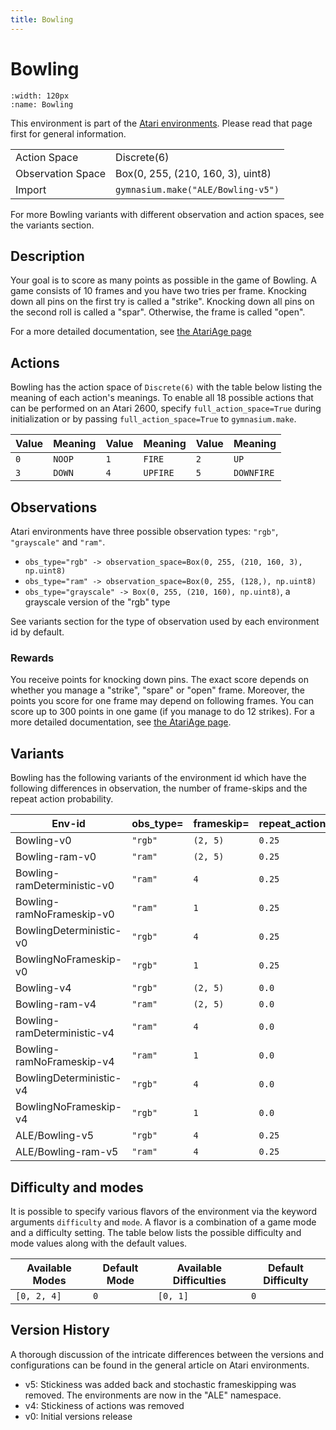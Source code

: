 ```yaml
---
title: Bowling
---
```


# Bowling

```{figure} ../../_static/videos/atari/bowling.gif
:width: 120px
:name: Bowling
```

This environment is part of the <a href='..'>Atari environments</a>. Please read that page first for general information.

|   |   |
|---|---|
| Action Space | Discrete(6) |
| Observation Space | Box(0, 255, (210, 160, 3), uint8) |
| Import | `gymnasium.make("ALE/Bowling-v5")` |

For more Bowling variants with different observation and action spaces, see the variants section.

## Description

Your goal is to score as many points as possible in the game of Bowling. A game consists of 10 frames and you have two tries per frame. Knocking down all pins on the first try is called a "strike". Knocking down all pins on the second roll is called a "spar". Otherwise, the frame is called "open".

For a more detailed documentation, see [the AtariAge page](https://atariage.com/manual_html_page.php?SoftwareID=879)

## Actions

Bowling has the action space of `Discrete(6)` with the table below listing the meaning of each action's meanings.
To enable all 18 possible actions that can be performed on an Atari 2600, specify `full_action_space=True` during
initialization or by passing `full_action_space=True` to `gymnasium.make`.

| Value   | Meaning   | Value   | Meaning   | Value   | Meaning    |
|---------|-----------|---------|-----------|---------|------------|
| `0`     | `NOOP`    | `1`     | `FIRE`    | `2`     | `UP`       |
| `3`     | `DOWN`    | `4`     | `UPFIRE`  | `5`     | `DOWNFIRE` |

## Observations

Atari environments have three possible observation types: `"rgb"`, `"grayscale"` and `"ram"`.

- `obs_type="rgb" -> observation_space=Box(0, 255, (210, 160, 3), np.uint8)`
- `obs_type="ram" -> observation_space=Box(0, 255, (128,), np.uint8)`
- `obs_type="grayscale" -> Box(0, 255, (210, 160), np.uint8)`, a grayscale version of the "rgb" type

See variants section for the type of observation used by each environment id by default.

### Rewards

You receive points for knocking down pins. The exact score depends on whether you manage a "strike", "spare" or "open"
frame. Moreover, the points you score for one frame may depend on following frames.
You can score up to 300 points in one game (if you manage to do 12 strikes).
For a more detailed documentation, see [the AtariAge page](https://atariage.com/manual_html_page.php?SoftwareID=879).

## Variants

Bowling has the following variants of the environment id which have the following differences in observation,
the number of frame-skips and the repeat action probability.

| Env-id                      | obs_type=   | frameskip=   | repeat_action_probability=   |
|-----------------------------|-------------|--------------|------------------------------|
| Bowling-v0                  | `"rgb"`     | `(2, 5)`     | `0.25`                       |
| Bowling-ram-v0              | `"ram"`     | `(2, 5)`     | `0.25`                       |
| Bowling-ramDeterministic-v0 | `"ram"`     | `4`          | `0.25`                       |
| Bowling-ramNoFrameskip-v0   | `"ram"`     | `1`          | `0.25`                       |
| BowlingDeterministic-v0     | `"rgb"`     | `4`          | `0.25`                       |
| BowlingNoFrameskip-v0       | `"rgb"`     | `1`          | `0.25`                       |
| Bowling-v4                  | `"rgb"`     | `(2, 5)`     | `0.0`                        |
| Bowling-ram-v4              | `"ram"`     | `(2, 5)`     | `0.0`                        |
| Bowling-ramDeterministic-v4 | `"ram"`     | `4`          | `0.0`                        |
| Bowling-ramNoFrameskip-v4   | `"ram"`     | `1`          | `0.0`                        |
| BowlingDeterministic-v4     | `"rgb"`     | `4`          | `0.0`                        |
| BowlingNoFrameskip-v4       | `"rgb"`     | `1`          | `0.0`                        |
| ALE/Bowling-v5              | `"rgb"`     | `4`          | `0.25`                       |
| ALE/Bowling-ram-v5          | `"ram"`     | `4`          | `0.25`                       |

## Difficulty and modes

It is possible to specify various flavors of the environment via the keyword arguments `difficulty` and `mode`.
A flavor is a combination of a game mode and a difficulty setting. The table below lists the possible difficulty and mode values
along with the default values.

| Available Modes   | Default Mode   | Available Difficulties   | Default Difficulty   |
|-------------------|----------------|--------------------------|----------------------|
| `[0, 2, 4]`       | `0`            | `[0, 1]`                 | `0`                  |

## Version History

A thorough discussion of the intricate differences between the versions and configurations can be found in the general article on Atari environments.

* v5: Stickiness was added back and stochastic frameskipping was removed. The environments are now in the "ALE" namespace.
* v4: Stickiness of actions was removed
* v0: Initial versions release
